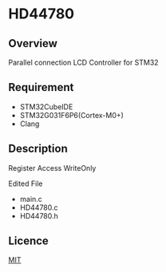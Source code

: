 # HD44780

## Overview
Parallel connection LCD Controller for STM32

## Requirement
* STM32CubeIDE
* STM32G031F6P6(Cortex-M0+)
* Clang

## Description
Register Access WriteOnly

Edited File
* main.c
* HD44780.c
* HD44780.h



## Licence
[MIT](https://github.com/wataoxp/Radio/blob/main/LICENSE)


